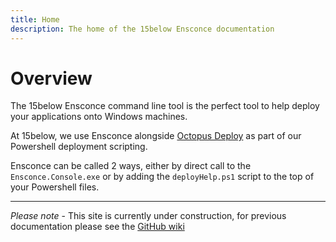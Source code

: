 ```yaml
---
title: Home
description: The home of the 15below Ensconce documentation
---
```


# Overview

The 15below Ensconce command line tool is the perfect tool to help deploy your applications onto Windows machines.

At 15below, we use Ensconce alongside [Octopus Deploy](https://octopus.com) as part of our Powershell deployment scripting.

Ensconce can be called 2 ways, either by direct call to the `Ensconce.Console.exe` or by adding the `deployHelp.ps1` script to the top of your Powershell files.

---
*Please note* - This site is currently under construction, for previous documentation please see the [GitHub wiki](https://github.com/15below/Ensconce/wiki)